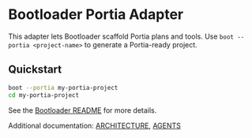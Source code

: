 # Bootloader Portia Adapter

This adapter lets Bootloader scaffold Portia plans and tools. Use 
`boot --portia <project-name>` to generate a Portia-ready project.

## Quickstart

```bash
boot --portia my-portia-project
cd my-portia-project
```

See the [Bootloader README](../../README.md) for more details.

Additional documentation: [ARCHITECTURE](../../docs/ARCHITECTURE.md), [AGENTS](../../AGENTS.md)
